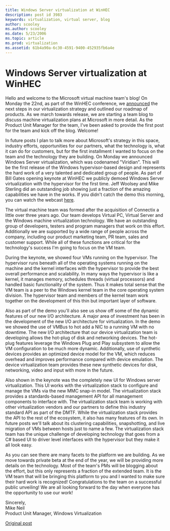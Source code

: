 ```yaml
---
title: Windows Server virtualization at WinHEC
description: post id 3983
keywords: virtualization, virtual server, blog
author: scooley
ms.author: scooley
ms.date: 5/23/2006
ms.topic: article
ms.prod: virtualization
ms.assetid: 61b4a90a-6c30-4591-9400-452935fb6a4e
---
```


# Windows Server virtualization at WinHEC

Hello and welcome to the Microsoft virtual machine team's blog! On Monday the 22nd, as part of the WinHEC conference, we [announced](https://www.microsoft.com/presspass/features/2006/may06/05-22Virtualization.mspx) the next steps in our virtualization strategy and outlined our roadmap of products. As we march towards release, we are starting a team blog to discuss machine virtualization plans at Microsoft in more detail. As the Product Unit Manager for the team, I've been asked to provide the first post for the team and kick off the blog. Welcome!

In future posts I plan to talk more about Microsoft's strategy in this space, industry efforts, opportunities for our partners, what the technology is, what it can do for customers, but for the first installment I wanted to focus on the team and the technology they are building. On Monday we announced Windows Server virtualization, which was codenamed "Viridian". This will be the first release of the Windows hypervisor-based design and represents the hard work of a very talented and dedicated group of people. As part of Bill Gates opening keynote at WinHEC we publicly demoed Windows Server virtualization with the hypervisor for the first time. Jeff Woolsey and Mike Sterling did an outstanding job showing just a fraction of the amazing capabilities we have in the works. If you didn't catch the demo this morning, you can watch the webcast [here](https://www.microsoft.com/events/executives/billgates.mspx).

The virtual machine team was formed after the acquisition of Connectix a little over three years ago. Our team develops Virtual PC, Virtual Server and the Windows machine virtualization technology. We have an outstanding group of developers, testers and program managers that work on this effort. Additionally we are supported by a wide range of people across the company, including our product marketing team, PR team, sales and customer support. While all of these functions are critical for the technology's success I'm going to focus on the VM team.

During the keynote, we showed four VMs running on the hypervisor. The hypervisor runs beneath all of the operating systems running on the machine and the kernel interfaces with the hypervisor to provide the best overall performance and scalability. In many ways the hypervisor is like a kernel, it manages memory, schedules threads (virtual processors) and handled basic functionality of the system. Thus it makes total sense that the VM team is a peer to the Windows kernel team in the core operating system division. The hypervisor team and members of the kernel team work together on the development of this thin but important layer of software.

Also as part of the demo you'll also see us show off some of the dynamic features of our new I/O architecture. A major area of investment has been in the development of the new I/O architecture for virtualization. In the demo we showed the use of VMBus to hot add a NIC to a running VM with no downtime. The new I/O architecture that our device virtualization team is developing allows the hot-plug of disk and networking devices. The hot-plug features leverage the Windows Plug and Play subsystem to allow the VM configuration to be much more dynamic. Additionally, use of synthetic devices provides an optimized device model for the VM, which reduces overhead and improves performance compared with device emulation. The device virtualization team provides these new synthetic devices for disk, networking, video and input with more in the future.

Also shown in the keynote was the completely new UI for Windows server virtualization. This UI works with the virtualization stack to configure and manage the VMs via the new MMC snap-in model. The virtualization stack provides a standards-based management API for all management components to interface with. The virtualization stack team is working with other virtualization vendors and our partners to define this industry standard API as part of the DMTF. While the virtualization stack provides the API to the rest of the ecosystem, it also has many features of its own. In future posts we'll talk about its clustering capabilities, snapshotting, and live migration of VMs between hosts just to name a few. The virtualization stack team has the unique challenge of developing technology that goes from a C# based UI to driver level interfaces with the hypervisor but they make it all look easy.

As you can see there are many facets to the platform we are building. As we move towards private beta at the end of the year, we will be providing more details on the technology. Most of the team's PMs will be blogging about the effort, but this only represents a fraction of the extended team. It is the VM team that will be bringing this platform to you and I wanted to make sure their hard work is recognized! Congratulations to the team on a successful public unveiling! We are all looking forward to the day when everyone has the opportunity to use our work!

Sincerely,  
Mike Neil  
Product Unit Manager, Windows Virtualization

[Original post](https://blogs.technet.microsoft.com/virtualization/2006/05/23/windows-server-virtualization-at-winhec/)